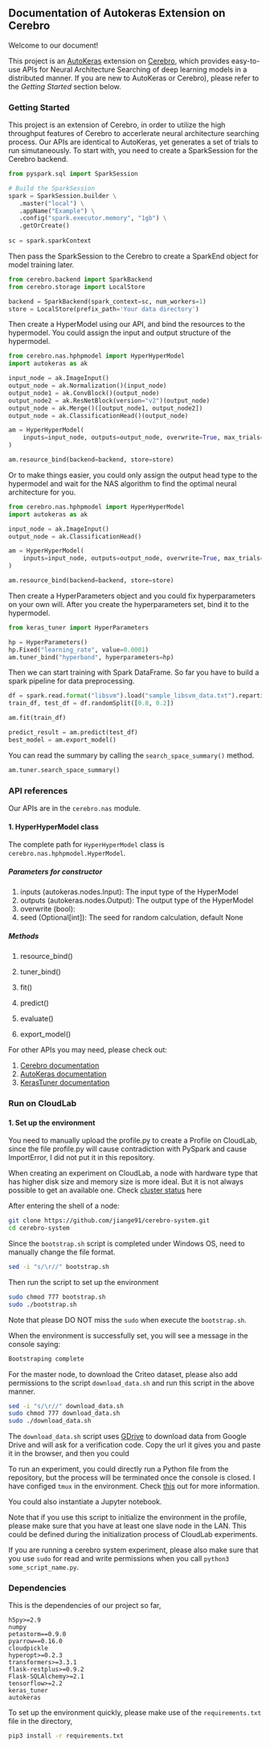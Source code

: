 ## Documentation of Autokeras Extension on Cerebro

Welcome to our document! 

This project is an [AutoKeras](https://autokeras.com/) extension on [Cerebro](https://adalabucsd.github.io/cerebro-system/), 
which provides easy-to-use APIs for Neural Architecture Searching of deep learning models in a distributed manner. 
If you are new to AutoKeras or Cerebro), please refer to the _Getting Started_ section below.

### Getting Started

This project is an extension of Cerebro, in order to utilize the high throughput features of Cerebro to accerlerate neural
architecture searching process. Our APIs are identical to AutoKeras, yet generates a set of trials to run simutaneously.
To start with, you need to create a SparkSession for the Cerebro backend.  

```python
from pyspark.sql import SparkSession

# Build the SparkSession
spark = SparkSession.builder \
   .master("local") \
   .appName("Example") \
   .config("spark.executor.memory", "1gb") \
   .getOrCreate()
   
sc = spark.sparkContext
```

Then pass the SparkSession to the Cerebro to create a SparkEnd object for model training later.

```python
from cerebro.backend import SparkBackend
from cerebro.storage import LocalStore

backend = SparkBackend(spark_context=sc, num_workers=1)
store = LocalStore(prefix_path='Your data directory')
```

Then create a HyperModel using our API, and bind the resources to the hypermodel. You could assign the input and output
structure of the hypermodel.

```python
from cerebro.nas.hphpmodel import HyperHyperModel
import autokeras as ak

input_node = ak.ImageInput()
output_node = ak.Normalization()(input_node)
output_node1 = ak.ConvBlock()(output_node)
output_node2 = ak.ResNetBlock(version="v2")(output_node)
output_node = ak.Merge()([output_node1, output_node2])
output_node = ak.ClassificationHead()(output_node)

am = HyperHyperModel(
    inputs=input_node, outputs=output_node, overwrite=True, max_trials=1000
)

am.resource_bind(backend=backend, store=store)
```

Or to make things easier, you could only assign the output head type to the hypermodel and wait for the NAS algorithm to 
find the optimal neural architecture for you.

```python
from cerebro.nas.hphpmodel import HyperHyperModel
import autokeras as ak

input_node = ak.ImageInput()
output_node = ak.ClassificationHead()

am = HyperHyperModel(
    inputs=input_node, outputs=output_node, overwrite=True, max_trials=1000
)

am.resource_bind(backend=backend, store=store)
```

Then create a HyperParameters object and you could fix hyperparameters on your own will. After you create the 
hyperparameters set, bind it to the hypermodel.

```python
from keras_tuner import HyperParameters

hp = HyperParameters()
hp.Fixed("learning_rate", value=0.0001)
am.tuner_bind("hyperband", hyperparameters=hp)
```

Then we can start training with Spark DataFrame. So far you have to build a spark pipeline for data preprocessing.

```python
df = spark.read.format("libsvm").load("sample_libsvm_data.txt").repartition(8)
train_df, test_df = df.randomSplit([0.8, 0.2])

am.fit(train_df)

predict_result = am.predict(test_df)
best_model = am.export_model()
```

You can read the summary by calling the `search_space_summary()` method.

```python
am.tuner.search_space_summary()
```


### API references

Our APIs are in the `cerebro.nas` module.

#### 1. HyperHyperModel class

The complete path for `HyperHyperModel` class is `cerebro.nas.hphpmodel.HyperModel`.

##### Parameters for constructor
1. inputs (autokeras.nodes.Input): The input type of the HyperModel
2. outputs (autokeras.nodes.Output): The output type of the HyperModel
3. overwrite (bool): 
4. seed (Optional[int]): The seed for random calculation, default None

##### Methods

1. resource_bind()

2. tuner_bind()

3. fit()

4. predict()

5. evaluate()

6. export_model()


For other APIs you may need, please check out:

1. [Cerebro documentation](https://adalabucsd.github.io/cerebro-system/quick_start.html)
2. [AutoKeras documentation](https://autokeras.com/image_classifier/)
3. [KerasTuner documentation](https://keras.io/api/keras_tuner/)


### Run on CloudLab
#### 1. Set up the environment

You need to manually upload the profile.py to create a Profile on CloudLab, since the file profile.py will cause
contradiction with PySpark and cause ImportError, I did not put it in this repository.

When creating an experiment on CloudLab, a node with hardware type that has higher disk size and memory size is more ideal. 
But it is not always possible to get an available one. Check [cluster status](https://www.cloudlab.us/resinfo.php) here

After entering the shell of a node:
 
```bash
git clone https://github.com/jiange91/cerebro-system.git
cd cerebro-system
```
Since the `bootstrap.sh` script is completed under Windows OS, need to manually change the file format.

```bash
sed -i "s/\r//" bootstrap.sh
```

Then run the script to set up the environment
```bash
sudo chmod 777 bootstrap.sh
sudo ./bootstrap.sh
```

Note that please DO NOT miss the `sudo` when execute the `bootstrap.sh`.

When the environment is successfully set, you will see a message in the console saying:

```bash
Bootstraping complete
```

For the master node, to download the Criteo dataset, please also add permissions to the script `download_data.sh`
and run this script in the above manner.

```bash
sed -i "s/\r//" download_data.sh
sudo chmod 777 download_data.sh
sudo ./download_data.sh
```

The `download_data.sh` script uses [GDrive](https://github.com/prasmussen/gdrive) to download data from Google Drive and
will ask for a verification code. Copy the url it gives you and paste it in the browser, and then you could  

To run an experiment, you could directly run a Python file from the repository, but the process will be terminated
once the console is closed. I have configed `tmux` in the environment. Check [this](https://blog.csdn.net/u014381600/article/details/54588531) 
out for more information.

You could also instantiate a Jupyter notebook.

Note that if you use this script to initialize the environment in the profile, please make sure that you have at least
one slave node in the LAN. This could be defined during the initialization process of CloudLab experiments.

If you are running a cerebro system experiment, please also make sure that you use `sudo` for read and write permissions 
when you call `python3 some_script_name.py`.


### Dependencies

This is the dependencies of our project so far, 

```
h5py>=2.9
numpy
petastorm==0.9.0
pyarrow==0.16.0
cloudpickle
hyperopt>=0.2.3
transformers>=3.3.1
flask-restplus>=0.9.2
Flask-SQLAlchemy>=2.1
tensorflow>=2.2
keras_tuner
autokeras
```

To set up the environment quickly, please make use of the `requirements.txt` file in the directory,

```bash
pip3 install -r requirements.txt
```
